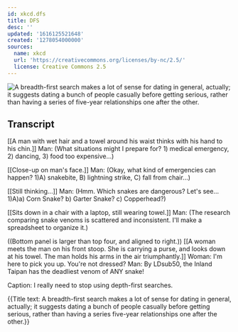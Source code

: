 ```yaml
---
id: xkcd.dfs
title: DFS
desc: ''
updated: '1616125521648'
created: '1278054000000'
sources:
  name: xkcd
  url: 'https://creativecommons.org/licenses/by-nc/2.5/'
  license: Creative Commons 2.5
---
```

![A breadth-first search makes a lot of sense for dating in general, actually; it suggests dating a bunch of people casually before getting serious, rather than having a series of five-year relationships one after the other.](https://imgs.xkcd.com/comics/dfs.png)

## Transcript
[[A man with wet hair and a towel around his waist thinks with his hand to his chin.]]
Man: (What situations might I prepare for? 1) medical emergency, 2) dancing, 3) food too expensive...)

[[Close-up on man's face.]]
Man: (Okay, what kind of emergencies can happen? 1)A) snakebite, B) lightning strike, C) fall from chair...)

[[Still thinking...]]
Man: (Hmm. Which snakes are dangerous? Let's see... 1)A)a) Corn Snake? b) Garter Snake? c) Copperhead?)

[[Sits down in a chair with a laptop, still wearing towel.]]
Man: (The research comparing snake venoms is scattered and inconsistent. I'll make a spreadsheet to organize it.)

((Bottom panel is larger than top four, and aligned to right.))
[[A woman meets the man on his front stoop. She is carrying a purse, and looks down at his towel. The man holds his arms in the air triumphantly.]]
Woman: I'm here to pick you up. You're not dressed?
Man: By LDsub50, the Inland Taipan has the deadliest venom of ANY snake! 

Caption: I really need to stop using depth-first searches.

{{Title text: A breadth-first search makes a lot of sense for dating in general, actually; it suggests dating a bunch of people casually before getting serious, rather than having a series five-year relationships one after the other.}}
